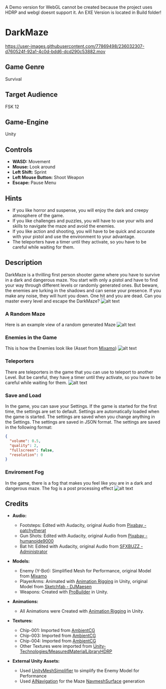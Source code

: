 A Demo version for WebGL cannot be created because the project uses HDRP and webgl doesnt support it. An EXE Version is located in Build folder!
# DarkMaze
https://user-images.githubusercontent.com/77869498/236032307-d760524f-92a1-4c0d-bdd6-dcd290c53882.mov

## Game Genre
Survival

## Target Audience
FSK 12

## Game-Engine
Unity

## Controls
- **WASD:** Movement
- **Mouse:** Look around
- **Left Shift:** Sprint
- **Left Mouse Button:** Shoot Weapon
- **Escape:** Pause Menu

## Hints
- If you like horror and suspense, you will enjoy the dark and creepy atmosphere of the game.
- If you like challenges and puzzles, you will have to use your wits and skills to navigate the maze and avoid the enemies.
- If you like action and shooting, you will have to be quick and accurate with your pistol and use the environment to your advantage.
- The teleporters have a timer until they activate, so you have to be careful while waiting for them.

## Description
DarkMaze is a thrilling first person shooter game where you have to survive in a dark and dangerous maze. You start with only a pistol and have to find your way through different levels or randomly generated ones. But beware, the enemies are lurking in the shadows and can sense your presence. If you make any noise, they will hunt you down. One hit and you are dead. Can you master every level and escape the DarkMaze?
![alt text](blob/Image1.png)

### A Random Maze
Here is an example view of a random generated Maze
![alt text](blob/Image2.png)

### Enemies in the Game
This is how the Enemies look like (Asset from [Mixamo](https://www.mixamo.com/))
![alt text](blob/Image3.png)

### Teleporters
There are teleporters in the game that you can use to teleport to another Level. But be careful, they have a timer until they activate, so you have to be careful while waiting for them.
![alt text](blob/Image4.png)

### Save and Load
In the game, you can save your Settings. If the game is started for the first time, the settings are set to default. Settings are automatically loaded when the game is started. The settings are saved when you change anything in the Settings. The settings are saved in JSON format. The settings are saved in the following format:
```json
{
  "volume": 0.5,
  "quality": 2,
  "fullscreen": false,
  "resolution": 0
}
```

### Enviroment Fog
In the game, there is a fog that makes you feel like you are in a dark and dangerous maze. The fog is a post processing effect
![alt text](blob/Image5.png)

## Credits
- **Audio:** 
  - Footsteps: Edited with Audacity, original Audio from [Pixabay - patchytherat](https://pixabay.com/sound-effects/concrete-footsteps-1-6265/)
  - Gun Shots: Edited with Audacity, original Audio from [Pixabay - humanoide9000](https://pixabay.com/sound-effects/sci-fi-gun-shot-x6-14447/)
  - Bat hit: Edited with Audacity, original Audio from [SFXBUZZ - Administrator](https://www.sfxbuzz.com/download/9-cartoon-sound-effects/133-rubber-duck-sound-effect)

- **Models:**
  - Enemy (Y-Bot): Simplified Mesh for Performance, original Model from [Mixamo](https://www.mixamo.com/)
  - PlayerArms: Animated with [Animation Rigging](https://docs.unity3d.com/Packages/com.unity.animation.rigging@1.0/manual/index.html) in Unity, original Model from [Sketchfab - DJMaesen](https://sketchfab.com/3d-models/fps-arms-08ec4403a47645d8ad80633abf13d39d)
  - Weapons: Created with [ProBuilder](https://unity.com/features/probuilder) in Unity.

- **Animations:**
  - All Animations were Created with [Animation Rigging](https://docs.unity3d.com/Packages/com.unity.animation.rigging@1.0/manual/index.html) in Unity.

- **Textures:**
  - Chip-001: Imported from [AmbientCG](https://ambientcg.com/view?id=Chip001)
  - Chip-003: Imported from [AmbientCG](https://ambientcg.com/view?id=Chip003)
  - Chip-004: Imported from [AmbientCG](https://ambientcg.com/view?id=Chip004)
  - Other Textures were imported from [Unity-Technologies/MeasuredMaterialLibraryHDRP](https://github.com/Unity-Technologies/MeasuredMaterialLibraryHDRP)

- **External Unity Assets:**
  - Used [UnityMeshSimplifier](https://github.com/Whinarn/UnityMeshSimplifier) to simplify the Enemy Model for Performance
  - Used [AINavigation](https://docs.unity3d.com/Packages/com.unity.ai.navigation@1.0/manual/index.html) for the Maze [NavmeshSurface](https://docs.unity3d.com/Packages/com.unity.ai.navigation@1.0/manual/NavMeshSurface.html) generation

